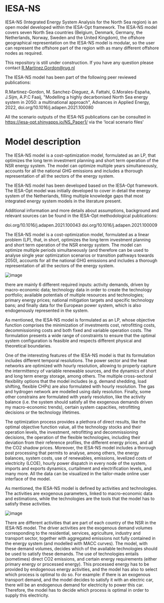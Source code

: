 # IESA-NS

IESA-NS (Integrated Energy System Analysis for the North Sea region) is an open model developed within the IESA-Opt framework. The IESA-NS model covers seven North Sea countries (Belgium, Denmark, Germany, the Netherlands, Norway, Sweden and the United Kingdom), the offshore geographical representation on the IESA-NS model is modular, so the user can represent the offshore part of the region with as many different offshore nodes as required.

This repository is still under construction. If you have any question please contact R.Martinez.Gordon@rug.nl

The IESA-NS model has been part of the following peer reviewed publications:

   R.Martinez-Gordon, M. Sanchez-Dieguez, A. Fattahi, G.Morales-España, J.Sijm, A.P.C Faaij, "Modelling a highly decarbonised North Sea energy system in 2050: a multinational        approach", Advances in Applied Energy, 2022, doi.org/10.1016/j.adapen.2021.100080

All the scenario outputs of the IESA-NS publications can be consulted in https://iesa-opt.shinyapps.io/NS_Paper1/ via the 'local scenario files'

# Model description

The IESA-NS model is a cost-optimization model, formulated as an LP, that optimizes the long term investment planning and short term operation of the NSR energy system. The model can optimize multiple years simultaneously, accounts for all the national GHG emissions and includes a thorough representation of all the sectors of the energy system.

The IESA-NS model has been developed based on the IESA-Opt framework. The IESA-Opt model was initially developed to cover in detail the energy system of the Netherlands, filling multiple knowledge gaps that most integrated energy system models in the literature present. 

Additional information and more details about assumptions, background and relevant sources can be found in the IESA-Opt methodological publications:

doi.org/10.1016/j.adapen.2021.100043
doi.org/10.1016/j.adapen.2021.100009

The IESA-NS model is a cost-optimization model, formulated as a linear problem (LP), that, in short, optimizes the long term investment planning and short term operation of the NSR energy system. The model can optimize multiple periods simultaneously (and therefore can be used to analyse single year optimization scenarios or transition pathways towards 2050), accounts for all the national GHG emissions and includes a thorough representation of all the sectors of the energy system.

![image](https://user-images.githubusercontent.com/95577314/145430378-82fb3f50-2316-4b9d-8699-764598fe00ad.png)

there are mainly 6 different required inputs: activity demands, driven by macro-economic data; technology data in order to create the technology portfolio; available potentials of multiple resources and technologies; primary energy prices; national mitigation targets and specific technology bans; and finally data for the European power system, which is also endogenously represented in the system.

As mentioned, the IESA-NS model is formulated as an LP, whose objective function comprises the minimization of investments cost, retrofitting costs, decommissioning costs and both fixed and variable operation costs. The formulation presents a wide range of constraints to ensure that the optimal system configuration is feasible and respects different physical and theoretical boundaries.

One of the interesting features of the IESA-NS model is that its formulation includes different temporal resolutions. The power sector and the heat networks are optimized with hourly resolution, allowing to properly capture the intermittency of variable renewable sources, and the dynamics of short and long term energy storage, among others. The multiple cross-sectoral flexibility options that the model includes (e.g. demand shedding, load shifting, flexible CHPs) are also formulated with hourly resolution. The gas and hydrogen network are modelled using daily resolution. Finally, some other constrains are formulated with yearly resolution, like the activity balance (i.e. the system should satisfy all the exogenous demands driven my macro-economic trends), certain system capacities, retrofitting decisions or the technology lifetimes. 

The optimization process provides a plethora of direct results, like the optimal objective function value, all the technology stocks and their operation levels, the investment, retrofitting and decommissioning decisions, the operation of the flexible technologies, including their deviation from their reference profiles, the different energy prices, and all the CO2 shadow prices. Moreover, the IESA-NS model includes a thorough post processing that permits to analyse, among others, the energy balances, system costs, use of renewables, emissions, levelized costs of electricity (LCOE), hourly power dispatch in every node of the system, imports and exports dynamics, curtailment and electrification levels, and many more. All the data can be visualized in the tailor-made online user interface of the model.

As mentioned, the IESA-NS model is defined by activities and technologies. The activities are exogenous parameters, linked to macro-economic data and estimations, while the technologies are the tools that the model has to satisfy these activities.

 ![image](https://user-images.githubusercontent.com/95577314/145430540-74d548f4-6292-4bce-a748-3680aea511d0.png)
 
 There are different activities that are part of each country of the NSR in the IESA-NS model. The driver activities are the exogenous demand volumes corresponding to the residential, services, agriculture, industry and transport sector, together with aggregated emissions not fully contained in the energy system (and modelled with MACC curves). The model, with these demand volumes, decides which of the available technologies should be used to satisfy these demands. The use of technologies entails (sometimes) direct CO2 emissions, and certain energy requirements (either primary energy or processed energy). This processed energy has to be provided by endogenous energy activities, and the model has also to select which process is optimal to do so. For example: if there is an exogenous transport demand, and the model decides to satisfy it with an electric car, there will be an endogenous demand for electricity to power this car. Therefore, the model has to decide which process is optimal in order to supply this electricity.
 

